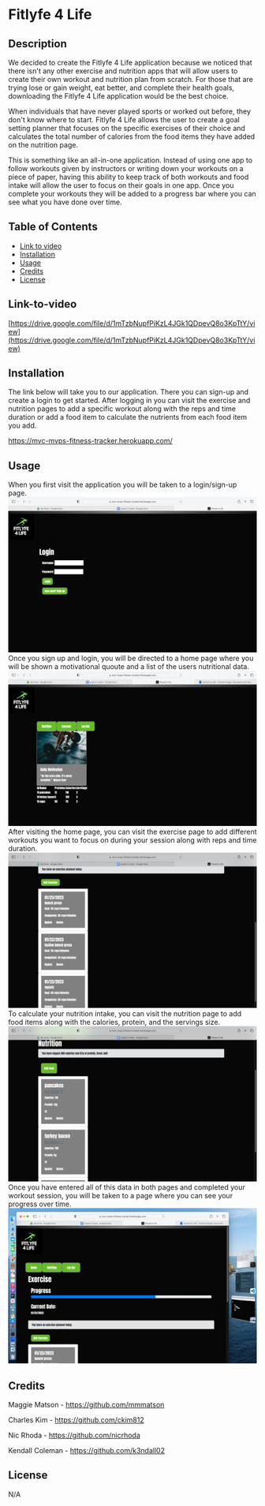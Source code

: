 # Fitlyfe 4 Life

## Description

We decided to create the Fitlyfe 4 Life application because we noticed that there isn't any other exercise and nutrition apps that will allow users to create their own workout and nutrition plan from scratch. For those that are trying lose or gain weight, eat better, and complete their health goals, downloading the Fitlyfe 4 Life application would be the best choice. 

When individuals that have never played sports or worked out before, they don't know where to start. Fitlyfe 4 Life allows the user to create a goal setting planner that focuses on the specific exercises of their choice and calculates the total number of calories from the food items they have added on the nutrition page.

This is something like an all-in-one application. Instead of using one app to follow workouts given by instructors or writing down your workouts on a piece of paper, having this ability to keep track of both workouts and food intake will allow the user to focus on their goals in one app. Once you complete your workouts they will be added to a progress bar where you can see what you have done over time.

## Table of Contents

- [Link to video](#link-to-video)
- [Installation](#installation)
- [Usage](#usage)
- [Credits](#credits)
- [License](#license)

## Link-to-video

[https://drive.google.com/file/d/1mTzbNupfPiKzL4JGk1QDpevQ8o3KpTtY/view](https://drive.google.com/file/d/1mTzbNupfPiKzL4JGk1QDpevQ8o3KpTtY/view)

## Installation

The link below will take you to our application. There you can sign-up and create a login to get started. After logging in you can visit the exercise and nutrition pages to add a specific workout along with the reps and time duration or add a food item to calculate the nutrients from each food item you add.

https://mvc-mvps-fitness-tracker.herokuapp.com/

## Usage

When you first visit the application you will be taken to a login/sign-up page.
![Login-Page](/public/img/login-page.jpg)
Once you sign up and login, you will be directed to a home page where you will be shown a motivational quoute and a list of the users nutritional data.
![Home-Page](/public/img/home-page.jpg)
After visiting the home page, you can visit the exercise page to add different workouts you want to focus on during your session along with reps and time duration.
![Exercise-Page](/public/img/exercise-page.jpg)
To calculate your nutrition intake, you can visit the nutrition page to add food items along with the calories, protein, and the servings size.
![Nutrition-Page](/public/img/nutrition-page.jpg)
Once you have entered all of this data in both pages and completed your workout session, you will be taken to a page where you can see your progress over time.
![Progress-Bar](/public/img/progress-bar.jpg)

## Credits

Maggie Matson - https://github.com/mmmatson

Charles Kim - https://github.com/ckim812

Nic Rhoda - https://github.com/nicrhoda

Kendall Coleman - https://github.com/k3ndall02

## License

N/A